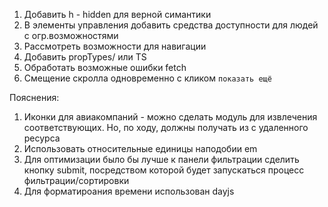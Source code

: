 1. Добавить h - hidden для верной симантики
2. В элементы управления добавить средства доступности для людей с огр.возможностями
3. Рассмотреть возможности для навигации
4. Добавить propTypes/ или TS
5. Обработать возможные ошибки fetch
6. Смещение скролла одновременно с кликом `показать ещё`


Пояснения:
1. Иконки для авиакомпаний - можно сделать модуль для извлечения соответствующих. Но, по ходу, должны получать из с удаленного ресурса
2. Использовать относительные единицы наподобии em
3. Для оптимизации было бы лучше к панели фильтрации сделить кнопку submit, посредством которой будет запускаться процесс фильтрации/сортировки
4. Для форматироания времени использован dayjs

